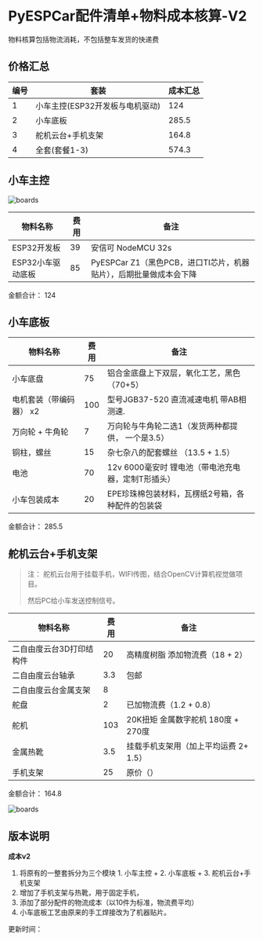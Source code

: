 

# PyESPCar配件清单+物料成本核算-V2



物料核算包括物流消耗，不包括整车发货的快递费



## 价格汇总

| 编号 | 套装                            | 成本汇总 |
| ---- | ------------------------------- | -------- |
| 1    | 小车主控(ESP32开发板与电机驱动) | 124      |
| 2    | 小车底板                        | 285.5    |
| 3    | 舵机云台+手机支架               | 164.8    |
| 4    | 全套(套餐1-3)                   | 574.3    |





## 小车主控

![boards](https://github.com/1zlab/1ZLAB_PyEspCar/raw/master/image/boards.jpg)



| 物料名称          | 费用 | 备注                                                         |
| ----------------- | ---- | ------------------------------------------------------------ |
| ESP32开发板       | 39   | 安信可 NodeMCU 32s                                           |
| ESP32小车驱动底板 | 85   | PyESPCar Z1（黑色PCB，进口TI芯片，机器贴片），后期批量做成本会下降 |

金额合计： 124



##  小车底板



| 物料名称                | 费用 | 备注                                               |
| ----------------------- | ---- | -------------------------------------------------- |
| 小车底盘                | 75   | 铝合金底盘上下双层，氧化工艺，黑色（70+5）         |
| 电机套装（带编码器） x2 | 100  | 型号JGB37-520 直流减速电机 带AB相测速.             |
| 万向轮 + 牛角轮         | 7    | 万向轮与牛角轮二选1（发货两种都提供， 一个是3.5）  |
| 铜柱，螺丝              | 15   | 杂七杂八的配套螺丝 （13.5 + 1.5）                  |
| 电池                    | 70   | 12v 6000毫安时 锂电池（带电池充电器，定制T形插头） |
| 小车包装成本            | 20   | EPE珍珠棉包装材料，瓦楞纸2号箱，各种配件的包装袋   |

金额合计： 285.5




## 舵机云台+手机支架

> 注： 舵机云台用于挂载手机，WIFI传图，结合OpenCV计算机视觉做项目。
>
> 然后PC给小车发送控制信号。



| 物料名称                 | 费用 | 备注                                  |
| ------------------------ | ---- | ------------------------------------- |
| 二自由度云台3D打印结构件 | 20   | 高精度树脂 添加物流费（18 + 2）                  |
| 二自由度云台轴承         | 3.3  | 包邮                                  |
| 二自由度云台金属支架     | 8    |                                       |
| 舵盘                     | 2    | 已加物流费（1.2 + 0.8）               |
| 舵机                     | 103  | 20K扭矩 金属数字舵机  180度 + 270度   |
| 金属热靴                 | 3.5  | 挂载手机支架用（加上平均运费 2+ 1.5） |
| 手机支架                 | 25   | 原价（）                              |

金额合计： 164.8



![boards](https://github.com/1zlab/1ZLAB_PyEspCar/raw/master/image/PyEspCar-Z1.png)







## 版本说明



**成本v2**

1. 将原有的一整套拆分为三个模块 1. 小车主控 + 2. 小车底板 +  3. 舵机云台+手机支架
2. 增加了手机支架与热靴，用于固定手机，
3. 添加了部分配件的物流成本（以10件为标准，物流费平均）
4. 小车底板工艺由原来的手工焊接改为了机器贴片。

更新时间： 

